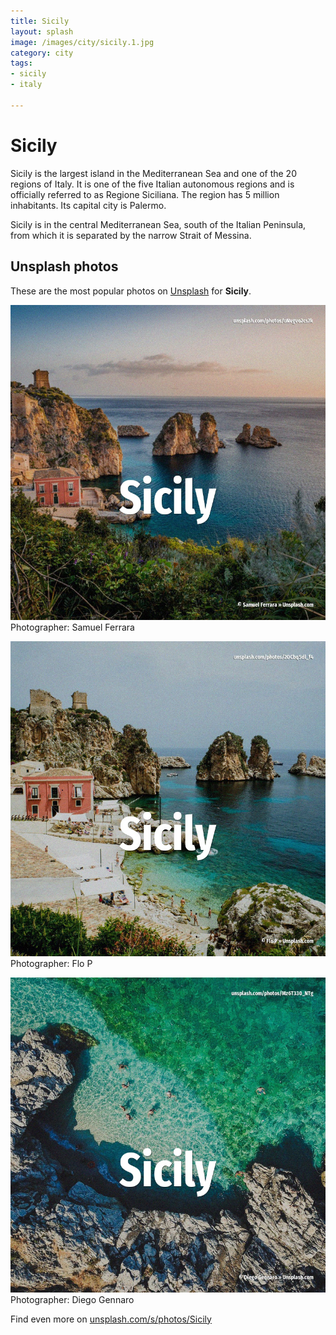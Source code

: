 ```yaml
---
title: Sicily
layout: splash
image: /images/city/sicily.1.jpg
category: city
tags:
- sicily
- italy

---
```

# Sicily

Sicily  is the largest island in the Mediterranean Sea and one of the 20 regions of Italy.
It is one of the five Italian autonomous regions and is officially referred to as Regione Siciliana.
The region has 5 million inhabitants.
Its capital city is Palermo.

Sicily is in the central Mediterranean Sea, south of the Italian Peninsula, from which it is 
separated by the narrow Strait of Messina.

 
## Unsplash photos
These are the most popular photos on [Unsplash](https://unsplash.com) for **Sicily**.
 
![Sicily](/images/city/sicily.1.jpg)
Photographer:  Samuel Ferrara
 
![Sicily](/images/city/sicily.2.jpg)
Photographer:  Flo P
 
![Sicily](/images/city/sicily.3.jpg)
Photographer:  Diego Gennaro
 
Find even more on [unsplash.com/s/photos/Sicily](https://unsplash.com/s/photos/Sicily)
 
